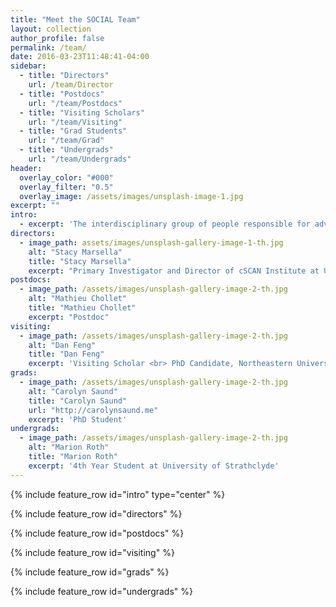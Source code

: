 ```yaml
---
title: "Meet the SOCIAL Team"
layout: collection
author_profile: false
permalink: /team/
date: 2016-03-23T11:48:41-04:00
sidebar:
  - title: "Directors"
    url: /team/Director
  - title: "Postdocs"
    url: "/team/Postdocs"
  - title: "Visiting Scholars"
    url: "/team/Visiting"
  - title: "Grad Students"
    url: "/team/Grad"
  - title: "Undergrads"
    url: "/team/Undergrads"
header:
  overlay_color: "#000"
  overlay_filter: "0.5"
  overlay_image: /assets/images/unsplash-image-1.jpg
excerpt: ""
intro:
  - excerpt: 'The interdisciplinary group of people responsible for advancing our research.'
directors:
  - image_path: assets/images/unsplash-gallery-image-1-th.jpg
    alt: "Stacy Marsella"
    title: "Stacy Marsella"
    excerpt: "Primary Investigator and Director of cSCAN Institute at University of Glasgow."
postdocs:
  - image_path: /assets/images/unsplash-gallery-image-2-th.jpg
    alt: "Mathieu Chollet"
    title: "Mathieu Chollet"
    excerpt: "Postdoc"
visiting:
  - image_path: /assets/images/unsplash-gallery-image-2-th.jpg
    alt: "Dan Feng"
    title: "Dan Feng"
    excerpt: 'Visiting Scholar <br> PhD Candidate, Northeastern University'    
grads:
  - image_path: /assets/images/unsplash-gallery-image-2-th.jpg
    alt: "Carolyn Saund"
    title: "Carolyn Saund"
    url: "http://carolynsaund.me"
    excerpt: 'PhD Student'
undergrads:
  - image_path: /assets/images/unsplash-gallery-image-2-th.jpg
    alt: "Marion Roth"
    title: "Marion Roth"
    excerpt: '4th Year Student at University of Strathclyde'
---
```


{% include feature_row id="intro" type="center" %}

{% include feature_row id="directors" %}

{% include feature_row id="postdocs" %}

{% include feature_row id="visiting" %}

{% include feature_row id="grads" %}

{% include feature_row id="undergrads" %}
